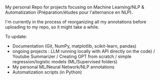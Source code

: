 My personal Repo for projects focusing on Machine Learning/NLP & Automatization (Préparation/études pour l'alternance en NLP).

I'm currently in the process of reorganizing all my annotations before uploading to my repo, so it might take a while.


To update: 
* Documentation (Git, NumPy, matplotlib, scikit-learn, pandas)
* ongoing projects : LLM running locally with API directly on the code) / Youtube Summarizer / Creating GPT from scratch / simple regression/logistic models (ML/Supervised folders)
* My personal ML/Neural Network/NLP annotations
* Automatization scripts (in Python)
